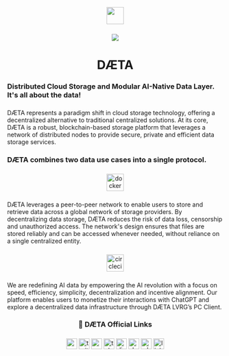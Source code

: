 <div align="center">
  <a href="https://daeta.xyz" target="_blank"><img height="40" src="https://daeta.xyz/github/gitop.png"/></a>
</div>

###

<div align="center">
  <img src="https://visitor-badge.laobi.icu/badge?page_id=DaetaStorage.DaetaStorage&left_text=D%C3%86TA%20Visitors"  />
</div>

###

<h1 align="center">DÆTA</h1>

###

<h3 align="left">Distributed Cloud Storage and Modular AI-Native Data Layer. It's all about the data!</h3>

###

<p align="left">DÆTA represents a paradigm shift in cloud storage technology, offering a decentralized alternative to traditional centralized solutions. At its core, DÆTA is a robust, blockchain-based storage platform that leverages a network of distributed nodes to provide secure, private and efficient data storage services.</p>

###

<h3 align="left">DÆTA combines two data use cases into a single protocol.</h3>

###

<div align="center">
  <a href="https://daeta.xyz" target="_blank"><img src="https://daeta.xyz/github/storage.png" height="40" alt="docker logo"/></a> 
</div>

###

<p align="left">DÆTA leverages a peer-to-peer network to enable users to store and retrieve data across a global network of storage providers. By decentralizing data storage, DÆTA reduces the risk of data loss, censorship and unauthorized access. The network's design ensures that files are stored reliably and can be accessed whenever needed, without reliance on a single centralized entity.</p>

###

<div align="center">
  <a href="https://daeta.xyz" target="_blank"><img src="https://daeta.xyz/github/LVRGAA.png" height="40" alt="circleci logo"/></a>
</div>

###

<p align="left">We are redefining AI data by empowering the AI revolution with a focus on speed, efficiency, simplicity, decentralization and incentive alignment. Our platform enables users to monetize their interactions with ChatGPT and explore a decentralized data infrastructure through DÆTA LVRG’s PC Client.</p>

###

<h3 align="center">🔗   DÆTA Official Links</h3>

###

<div align="center">
  <a href="https://daeta.xyz" target="_blank"><img src="https://daeta.xyz/github/websiteF.png" height="25" alt="website logo"/></a>
  <a href="https://x.com/DaetaStorage" target="_blank"><img src="https://daeta.xyz/github/twitterF.png" height="25" alt="twitter logo"/></a>
  <a href="https://daetastorage.medium.com" target="_blank"><img src="https://daeta.xyz/github/mediumF.png" height="25" alt="medium logo"/></a>
  <a href="https://t.me/DaetaStorage" target="_blank"><img src="https://daeta.xyz/github/telegramF.png" height="25" alt="telegram logo"/></a>
  <a href="https://discord.gg/DaetaStorage" target="_blank"><img src="https://daeta.xyz/github/discordF.png" height="25" alt="discord logo"/></a>
  <a href="https://docs.daeta.xyz" target="_blank"><img src="https://daeta.xyz/github/docsF.png" height="25" alt="docs logo"/></a>
  <a href="https://daeta.xyz/DaetaWPv1.0.pdf" target="_blank"><img src="https://daeta.xyz/github/whitepaperF.png" height="25" alt="whitepaper logo"/></a>
  <a href="https://linktr.ee/DaetaStorage" target="_blank"><img src="https://daeta.xyz/github/linktreeF.png" height="25" alt="linktree logo"/></a>
</div>

###

###
